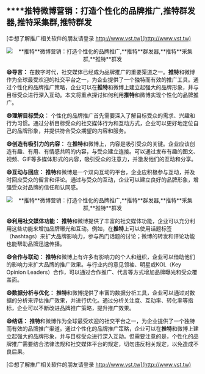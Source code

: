 ## ****推特**微博营销：打造个性化的品牌推广,**推特**群发器,**推特**采集群,**推特**群发**

[😍想了解推广相关软件的朋友请登录 http://www.vst.tw](http://www.vst.tw)

 <center><img src="https://vst.tw/MP4/tuiguang/png/8.png" alt="**推特**微博营销：打造个性化的品牌推广,**推特**群发器,**推特**采集群,**推特**群发"></center>

**😄导言：**
在数字时代，社交媒体已经成为品牌推广的重要渠道之一。**推特**和微博作为全球最受欢迎的社交平台之一，为企业提供了一个独特而有效的推广工具。通过个性化的品牌推广策略，企业可以在**推特**和微博上建立起强大的品牌形象，并与目标受众进行深入互动。本文将重点探讨如何利用**推特**和微博实现个性化的品牌推广。

**😄理解目标受众：**
个性化的品牌推广首先需要深入了解目标受众的需求、兴趣和行为习惯。通过分析目标受众的社交媒体行为和互动方式，企业可以更好地定位自己的品牌形象，并提供符合受众期望的内容和服务。

**😄创造有吸引力的内容：**
在**推特**和微博上，内容是吸引受众的关键。企业应该创造有趣、有用、有情感共鸣的内容，与受众建立连接。可以通过发布有趣的图文、视频、GIF等多媒体形式的内容，吸引受众的注意力，并激发他们的互动和分享。

**😄互动与回应：**
**推特**和微博是一个双向互动的平台，企业应积极参与互动，并及时回应受众的留言和评论。通过与受众的互动，企业可以建立良好的品牌形象，增强受众对品牌的信任和认同感。

 <center><img src="https://vst.tw/MP4/tuiguang/png/7.png" alt="**推特**微博营销：打造个性化的品牌推广,**推特**群发器,**推特**采集群,**推特**群发"></center>

**😄利用社交媒体功能：**
**推特**和微博提供了丰富的社交媒体功能，企业可以充分利用这些功能来增加品牌曝光和互动。例如，在**推特**上可以使用话题标签（hashtags）来扩大品牌影响力，参与热门话题的讨论；微博的转发和评论功能也能帮助品牌迅速传播。

**😄合作与联动：**
**推特**和微博上有许多有影响力的个人和组织，企业可以借助他们的影响力来扩大品牌的推广效果。与行业内的意见领袖、明星或KOL（Key Opinion Leaders）合作，可以通过合作推广、代言等方式增加品牌曝光和受众覆盖面。

**😄数据分析与优化：**
**推特**和微博提供了丰富的数据分析工具，企业可以通过对数据的分析来评估推广效果，并进行优化。通过分析关注度、互动率、转化率等指标，企业可以不断改进品牌推广策略，提升推广效果。

**😄结语：**
**推特**和微博作为全球最受欢迎的社交平台之一，为企业提供了一个独特而有效的品牌推广渠道。通过个性化的品牌推广策略，企业可以在**推特**和微博上建立起强大的品牌形象，并与目标受众进行深入互动。但需要注意的是，个性化的品牌推广需要结合法律法规和社交媒体平台的规定，切勿违反相关规定，以免造成不良后果。

[😍想了解推广相关软件的朋友请登录 http://www.vst.tw](http://www.vst.tw)



